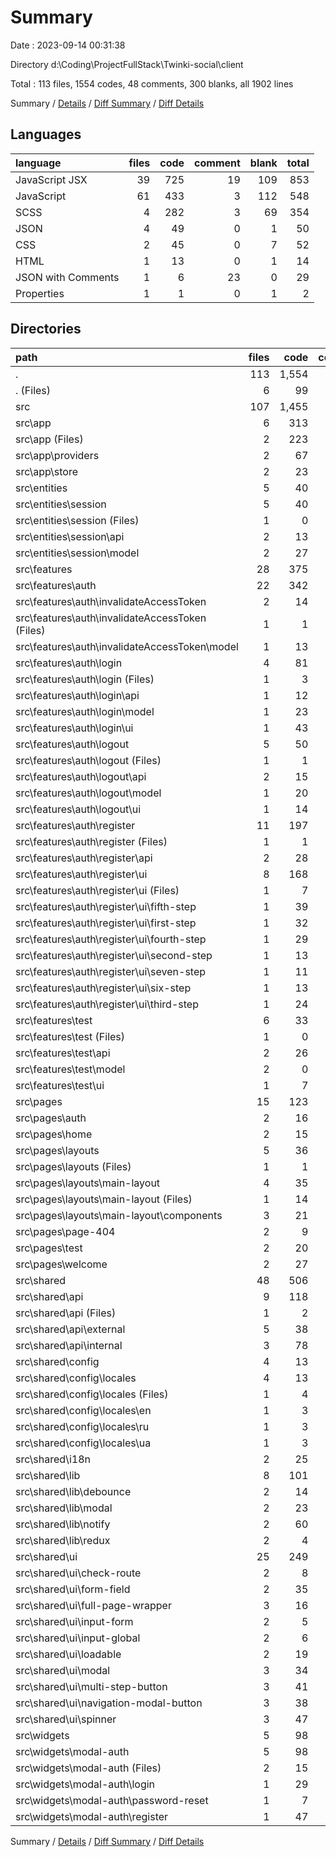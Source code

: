 # Summary

Date : 2023-09-14 00:31:38

Directory d:\\Coding\\ProjectFullStack\\Twinki-social\\client

Total : 113 files,  1554 codes, 48 comments, 300 blanks, all 1902 lines

Summary / [Details](details.md) / [Diff Summary](diff.md) / [Diff Details](diff-details.md)

## Languages
| language | files | code | comment | blank | total |
| :--- | ---: | ---: | ---: | ---: | ---: |
| JavaScript JSX | 39 | 725 | 19 | 109 | 853 |
| JavaScript | 61 | 433 | 3 | 112 | 548 |
| SCSS | 4 | 282 | 3 | 69 | 354 |
| JSON | 4 | 49 | 0 | 1 | 50 |
| CSS | 2 | 45 | 0 | 7 | 52 |
| HTML | 1 | 13 | 0 | 1 | 14 |
| JSON with Comments | 1 | 6 | 23 | 0 | 29 |
| Properties | 1 | 1 | 0 | 1 | 2 |

## Directories
| path | files | code | comment | blank | total |
| :--- | ---: | ---: | ---: | ---: | ---: |
| . | 113 | 1,554 | 48 | 300 | 1,902 |
| . (Files) | 6 | 99 | 24 | 7 | 130 |
| src | 107 | 1,455 | 24 | 293 | 1,772 |
| src\\app | 6 | 313 | 18 | 78 | 409 |
| src\\app (Files) | 2 | 223 | 1 | 62 | 286 |
| src\\app\\providers | 2 | 67 | 17 | 11 | 95 |
| src\\app\\store | 2 | 23 | 0 | 5 | 28 |
| src\\entities | 5 | 40 | 0 | 10 | 50 |
| src\\entities\\session | 5 | 40 | 0 | 10 | 50 |
| src\\entities\\session (Files) | 1 | 0 | 0 | 1 | 1 |
| src\\entities\\session\\api | 2 | 13 | 0 | 5 | 18 |
| src\\entities\\session\\model | 2 | 27 | 0 | 4 | 31 |
| src\\features | 28 | 375 | 0 | 56 | 431 |
| src\\features\\auth | 22 | 342 | 0 | 49 | 391 |
| src\\features\\auth\\invalidateAccessToken | 2 | 14 | 0 | 5 | 19 |
| src\\features\\auth\\invalidateAccessToken (Files) | 1 | 1 | 0 | 1 | 2 |
| src\\features\\auth\\invalidateAccessToken\\model | 1 | 13 | 0 | 4 | 17 |
| src\\features\\auth\\login | 4 | 81 | 0 | 10 | 91 |
| src\\features\\auth\\login (Files) | 1 | 3 | 0 | 2 | 5 |
| src\\features\\auth\\login\\api | 1 | 12 | 0 | 2 | 14 |
| src\\features\\auth\\login\\model | 1 | 23 | 0 | 2 | 25 |
| src\\features\\auth\\login\\ui | 1 | 43 | 0 | 4 | 47 |
| src\\features\\auth\\logout | 5 | 50 | 0 | 9 | 59 |
| src\\features\\auth\\logout (Files) | 1 | 1 | 0 | 1 | 2 |
| src\\features\\auth\\logout\\api | 2 | 15 | 0 | 5 | 20 |
| src\\features\\auth\\logout\\model | 1 | 20 | 0 | 1 | 21 |
| src\\features\\auth\\logout\\ui | 1 | 14 | 0 | 2 | 16 |
| src\\features\\auth\\register | 11 | 197 | 0 | 25 | 222 |
| src\\features\\auth\\register (Files) | 1 | 1 | 0 | 1 | 2 |
| src\\features\\auth\\register\\api | 2 | 28 | 0 | 4 | 32 |
| src\\features\\auth\\register\\ui | 8 | 168 | 0 | 20 | 188 |
| src\\features\\auth\\register\\ui (Files) | 1 | 7 | 0 | 1 | 8 |
| src\\features\\auth\\register\\ui\\fifth-step | 1 | 39 | 0 | 5 | 44 |
| src\\features\\auth\\register\\ui\\first-step | 1 | 32 | 0 | 3 | 35 |
| src\\features\\auth\\register\\ui\\fourth-step | 1 | 29 | 0 | 2 | 31 |
| src\\features\\auth\\register\\ui\\second-step | 1 | 13 | 0 | 2 | 15 |
| src\\features\\auth\\register\\ui\\seven-step | 1 | 11 | 0 | 2 | 13 |
| src\\features\\auth\\register\\ui\\six-step | 1 | 13 | 0 | 3 | 16 |
| src\\features\\auth\\register\\ui\\third-step | 1 | 24 | 0 | 2 | 26 |
| src\\features\\test | 6 | 33 | 0 | 7 | 40 |
| src\\features\\test (Files) | 1 | 0 | 0 | 1 | 1 |
| src\\features\\test\\api | 2 | 26 | 0 | 3 | 29 |
| src\\features\\test\\model | 2 | 0 | 0 | 2 | 2 |
| src\\features\\test\\ui | 1 | 7 | 0 | 1 | 8 |
| src\\pages | 15 | 123 | 0 | 27 | 150 |
| src\\pages\\auth | 2 | 16 | 0 | 6 | 22 |
| src\\pages\\home | 2 | 15 | 0 | 4 | 19 |
| src\\pages\\layouts | 5 | 36 | 0 | 6 | 42 |
| src\\pages\\layouts (Files) | 1 | 1 | 0 | 1 | 2 |
| src\\pages\\layouts\\main-layout | 4 | 35 | 0 | 5 | 40 |
| src\\pages\\layouts\\main-layout (Files) | 1 | 14 | 0 | 2 | 16 |
| src\\pages\\layouts\\main-layout\\components | 3 | 21 | 0 | 3 | 24 |
| src\\pages\\page-404 | 2 | 9 | 0 | 2 | 11 |
| src\\pages\\test | 2 | 20 | 0 | 4 | 24 |
| src\\pages\\welcome | 2 | 27 | 0 | 5 | 32 |
| src\\shared | 48 | 506 | 6 | 106 | 618 |
| src\\shared\\api | 9 | 118 | 2 | 27 | 147 |
| src\\shared\\api (Files) | 1 | 2 | 1 | 2 | 5 |
| src\\shared\\api\\external | 5 | 38 | 0 | 10 | 48 |
| src\\shared\\api\\internal | 3 | 78 | 1 | 15 | 94 |
| src\\shared\\config | 4 | 13 | 0 | 2 | 15 |
| src\\shared\\config\\locales | 4 | 13 | 0 | 2 | 15 |
| src\\shared\\config\\locales (Files) | 1 | 4 | 0 | 2 | 6 |
| src\\shared\\config\\locales\\en | 1 | 3 | 0 | 0 | 3 |
| src\\shared\\config\\locales\\ru | 1 | 3 | 0 | 0 | 3 |
| src\\shared\\config\\locales\\ua | 1 | 3 | 0 | 0 | 3 |
| src\\shared\\i18n | 2 | 25 | 0 | 5 | 30 |
| src\\shared\\lib | 8 | 101 | 1 | 20 | 122 |
| src\\shared\\lib\\debounce | 2 | 14 | 0 | 4 | 18 |
| src\\shared\\lib\\modal | 2 | 23 | 0 | 6 | 29 |
| src\\shared\\lib\\notify | 2 | 60 | 1 | 7 | 68 |
| src\\shared\\lib\\redux | 2 | 4 | 0 | 3 | 7 |
| src\\shared\\ui | 25 | 249 | 3 | 52 | 304 |
| src\\shared\\ui\\check-route | 2 | 8 | 0 | 3 | 11 |
| src\\shared\\ui\\form-field | 2 | 35 | 0 | 7 | 42 |
| src\\shared\\ui\\full-page-wrapper | 3 | 16 | 0 | 4 | 20 |
| src\\shared\\ui\\input-form | 2 | 5 | 0 | 2 | 7 |
| src\\shared\\ui\\input-global | 2 | 6 | 1 | 3 | 10 |
| src\\shared\\ui\\loadable | 2 | 19 | 0 | 3 | 22 |
| src\\shared\\ui\\modal | 3 | 34 | 0 | 6 | 40 |
| src\\shared\\ui\\multi-step-button | 3 | 41 | 1 | 8 | 50 |
| src\\shared\\ui\\navigation-modal-button | 3 | 38 | 1 | 7 | 46 |
| src\\shared\\ui\\spinner | 3 | 47 | 0 | 9 | 56 |
| src\\widgets | 5 | 98 | 0 | 16 | 114 |
| src\\widgets\\modal-auth | 5 | 98 | 0 | 16 | 114 |
| src\\widgets\\modal-auth (Files) | 2 | 15 | 0 | 4 | 19 |
| src\\widgets\\modal-auth\\login | 1 | 29 | 0 | 2 | 31 |
| src\\widgets\\modal-auth\\password-reset | 1 | 7 | 0 | 1 | 8 |
| src\\widgets\\modal-auth\\register | 1 | 47 | 0 | 9 | 56 |

Summary / [Details](details.md) / [Diff Summary](diff.md) / [Diff Details](diff-details.md)